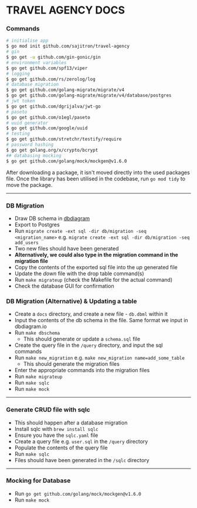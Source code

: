 # TRAVEL AGENCY DOCS

### Commands
```bash
# initialise app
$ go mod init github.com/sajitron/travel-agency
# gin
$ go get -u github.com/gin-gonic/gin
# environment variables
$ go get github.com/spf13/viper
# logging
$ go get github.com/rs/zerolog/log
# database migration
$ go get github.com/golang-migrate/migrate/v4
$ go get github.com/golang-migrate/migrate/v4/database/postgres
# jwt token
$ go get github.com/dgrijalva/jwt-go
# paseto
$ go get github.com/o1egl/paseto
# uuid generator
$ go get github.com/google/uuid
# testing
$ go get github.com/stretchr/testify/require
# password hashing
$ go get golang.org/x/crypto/bcrypt
## databasing mocking
$ go get github.com/golang/mock/mockgen@v1.6.0
```
After downloading a package, it isn't moved directly into the used packages file.
Once the library has been utilised in the codebase, run `go mod tidy` to move the package.

***
### DB Migration
- Draw DB schema in [dbdiagram](https://dbdiagram.io)
- Export to Postgres
- Run `migrate create -ext sql -dir db/migration -seq <migration_name>` e.g. `migrate create -ext sql -dir db/migration -seq add_users`
- Two new files should have been generated
- **Alternatively, we could also type in the migration command in the migration file**
- Copy the contents of the exported sql file into the *up* generated file
- Update the *down* file with the drop table command(s)
- Run `make migrateup` (check the Makefile for the actual command)
- Check the database GUI for confirmation

### DB Migration (Alternative) & Updating a table
- Create a `docs` directory, and create a new file - `db.dbml` within it
- Input the contents of the db schema in the file. Same format we input in dbdiagram.io
- Run `make dbschema`
  - This should generate or update a `schema.sql` file
- Create the query file in the `/query` directory, and input the sql commands
- Run `make new_migration` e.g. `make new_migration name=add_some_table`
  - This should generate the migration files
- Enter the appropriate commands into the migration files
- Run `make migrateup`
- Run `make sqlc`
- Run `make mock`

***

### Generate CRUD file with sqlc
- This should happen after a database migration
- Install sqlc with `brew install sqlc`
- Ensure you have the `sqlc.yaml` file
- Create a query file e.g. `user.sql`  in the `/query` directory
- Populate the contents of the query file
- Run `make sqlc`
- Files should have been generated in the `/sqlc` directory

***
### Mocking for Database
- Run `go get github.com/golang/mock/mockgen@v1.6.0`
- Run `make mock`

